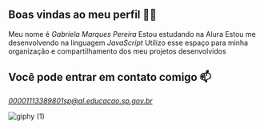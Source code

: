 ## Boas vindas ao meu perfil 💙💙

Meu nome é *Gabriela Marques Pereira*
Estou estudando na Alura
Estou me desenvolvendo na linguagem *JavaScript*
Utilizo esse espaço para minha organização e compartilhamento dos meu projetos desenvolvidos

## Você pode entrar em contato comigo 📫

*00001113389801sp@al.educacao.sp.gov.br*

![giphy (1)](https://github.com/Gabiimp/gabiimp/assets/172000637/28c839e1-60f7-4631-aa83-36a8f247e1d2)

